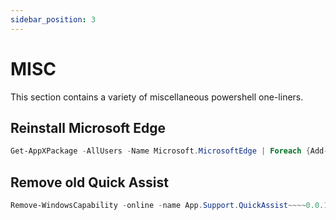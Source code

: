 ```yaml
---
sidebar_position: 3
---
```


# MISC

This section contains a variety of miscellaneous powershell one-liners.

## Reinstall Microsoft Edge
```powershell
Get-AppXPackage -AllUsers -Name Microsoft.MicrosoftEdge | Foreach {Add-AppxPackage -DisableDevelopmentMode -Register "$($_.InstallLocation)\AppXManifest.xml"}
```

## Remove old Quick Assist
```powershell
Remove-WindowsCapability -online -name App.Support.QuickAssist~~~~0.0.1.0
```